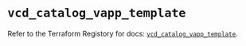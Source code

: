 # `vcd_catalog_vapp_template`

Refer to the Terraform Registory for docs: [`vcd_catalog_vapp_template`](https://registry.terraform.io/providers/vmware/vcd/3.10.0/docs/resources/catalog_vapp_template).
